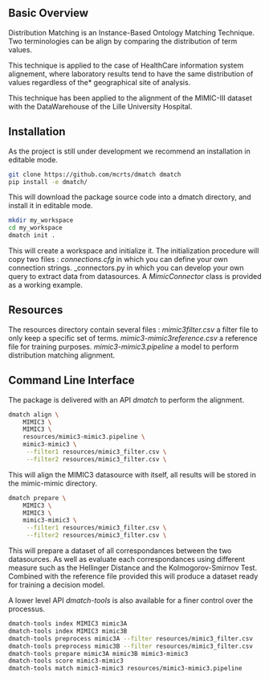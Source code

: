 ## Basic Overview

Distribution Matching is an Instance-Based Ontology Matching Technique.
Two terminologies can be align by comparing the distribution of term values.

This technique is applied to the case of HealthCare information system alignement,
where laboratory results tend to have the same distribution of values regardless of the*
geographical site of analysis.

This technique has been applied to the alignment of the MIMIC-III dataset with the DataWarehouse of the
Lille University Hospital.

## Installation
As the project is still under development we recommend an installation in editable mode.
```bash
git clone https://github.com/mcrts/dmatch dmatch
pip install -e dmatch/
```
This will download the package source code into a dmatch directory, and install it in editable mode.

```bash
mkdir my_workspace
cd my_workspace
dmatch init .
```
This will create a workspace and initialize it.
The initialization procedure will copy two files :
_connections.cfg_ in which you can define your own connection strings.
_connectors.py in which you can develop your own query to extract data from datasources.
A _MimicConnector_ class is provided as a working example.

## Resources
The resources directory contain several files :
_mimic3filter.csv_ a filter file to only keep a specific set of terms.
_mimic3-mimic3reference.csv_ a reference file for training purposes.
_mimic3-mimic3.pipeline_ a model to perform distribution matching alignment.


## Command Line Interface
The package is delivered with an API _dmatch_ to perform the alignment.
```bash
dmatch align \
    MIMIC3 \
    MIMIC3 \
    resources/mimic3-mimic3.pipeline \
    mimic3-mimic3 \
     --filter1 resources/mimic3_filter.csv \
     --filter2 resources/mimic3_filter.csv \
```
This will align the MIMIC3 datasource with itself, all results will be stored in the mimic-mimic directory.
```bash
dmatch prepare \
    MIMIC3 \
    MIMIC3 \
    mimic3-mimic3 \
     --filter1 resources/mimic3_filter.csv \
     --filter2 resources/mimic3_filter.csv \
```
This will prepare a dataset of all correspondances between the two datasources.
As well as evaluate each correspondances using different measure such as
the Hellinger Distance and the Kolmogorov-Smirnov Test.
Combined with the reference file provided this will produce a dataset ready for training
a decision model.

A lower level API _dmatch-tools_ is also available for a finer control over the processus.
```bash
dmatch-tools index MIMIC3 mimic3A
dmatch-tools index MIMIC3 mimic3B
dmatch-tools preprocess mimic3A --filter resources/mimic3_filter.csv
dmatch-tools preprocess mimic3B --filter resources/mimic3_filter.csv
dmatch-tools prepare mimic3A mimic3B mimic3-mimic3
dmatch-tools score mimic3-mimic3
dmatch-tools match mimic3-mimic3 resources/mimic3-mimic3.pipeline
```